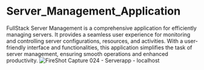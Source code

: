 # Server_Management_Application

FullStack Server Management is a comprehensive application for efficiently managing servers. It provides a seamless user experience for monitoring and controlling server configurations, resources, and activities. With a user-friendly interface and functionalities, this application simplifies the task of server management, ensuring smooth operations and enhanced productivity.
![FireShot Capture 024 - Serverapp - localhost](https://github.com/Stee1yDan/Server_Management_Application/assets/125751951/c1042fec-8cfc-40a6-8cf2-512ff8e13d0f)
